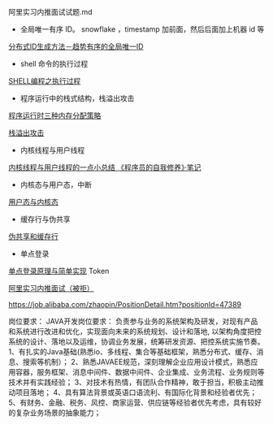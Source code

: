 阿里实习内推面试试题.md

- 全局唯一有序 ID。 snowflake ，timestamp 加前面，然后后面加上机器 id 等

[分布式ID生成方法－趋势有序的全局唯一ID](http://www.cnblogs.com/wade-luffy/p/6404669.html)

- shell 命令的执行过程

[SHELL编程之执行过程](http://liwei.life/2016/05/23/shell%E7%BC%96%E7%A8%8B%E4%B9%8B%E6%89%A7%E8%A1%8C%E8%BF%87%E7%A8%8B/)

- 程序运行中的栈式结构，栈溢出攻击

[程序运行时三种内存分配策略](http://blog.csdn.net/hikaliv/article/details/4197137)

[栈溢出攻击](http://blog.csdn.net/guilanl/article/details/51887111)

- 内核线程与用户线程

[内核线程与用户线程的一点小总结 《程序员的自我修养》·笔记](https://www.jianshu.com/p/5a4fc2729c17)

- 内核态与用户态，中断

[用户态与内核态](https://www.jianshu.com/p/85e931636f27) 

- 缓存行与伪共享

[伪共享和缓存行](https://www.jianshu.com/p/7f89650367b8)

- 单点登录

[单点登录原理与简单实现](https://www.cnblogs.com/ywlaker/p/6113927.html)  Token 



[阿里实习内推面试（被拒）](https://zhuanlan.zhihu.com/p/34502085)



https://job.alibaba.com/zhaopin/PositionDetail.htm?positionId=47389



岗位要求： 
JAVA开发岗位要求： 
负责参与业务的系统架构及研发，对现有产品和系统进行改进和优化，实现面向未来的系统规划、设计和落地, 以架构角度把控系统的设计、落地以及运维，协调业务发展，统筹研发资源、把控系统实施节奏。 
1、有扎实的Java基础(熟悉io、多线程、集合等基础框架，熟悉分布式、缓存、消息、搜索等机制）； 
2、熟悉JAVAEE规范，深刻理解企业应用设计模式，熟悉应用容器，服务框架、消息中间件、数据中间件、企业集成、业务流程、业务规则等技术并有实践经验； 
3、对技术有热情，有团队合作精神，敢于担当，积极主动推动项目落地； 
4、具有算法背景或英语口语流利、有国际化背景和经验者优先； 
5、有财务、金融、税务、风控、商家运营、供应链等经验者优先考虑，具有较好的复杂业务场景的抽象能力； 